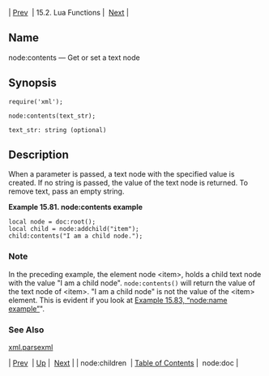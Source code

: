 | [Prev](lua.ref.xml.node_children)  | 15.2. Lua Functions |  [Next](lua.ref.xml.node_doc.php) |

<a name="lua.ref.xml.node_contents"></a>
## Name

node:contents — Get or set a text node

<a name="idp28047136"></a>
## Synopsis

`require('xml');`

`node:contents(text_str);`

`text_str: string (optional)`<a name="idp28050480"></a>
## Description

When a parameter is passed, a text node with the specified value is created. If no string is passed, the value of the text node is returned. To remove text, pass an empty string.

<a name="idp28052144"></a>

**Example 15.81. node:contents example**

```
local node = doc:root();
local child = node:addchild("item");
child:contents("I am a child node.");
```

### Note

In the preceding example, the element node &lt;item>, holds a child text node with the value "I am a child node". `node:contents()` will return the value of the text node of &lt;item>. "I am a child node" is not the value of the &lt;item> element. This is evident if you look at [Example 15.83, “node:name example”](lua.ref.xml.node_name#lua.ref.xml.node_name.example "Example 15.83. node:name example")".

<a name="idp28056160"></a>
### See Also

[xml.parsexml](lua.ref.xml.parsexml "xml.parsexml")

| [Prev](lua.ref.xml.node_children)  | [Up](lua.function.details.php) |  [Next](lua.ref.xml.node_doc.php) |
| node:children  | [Table of Contents](index) |  node:doc |
